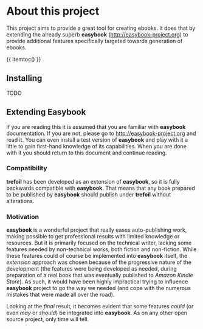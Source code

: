 About this project
==================

This project aims to provide a great tool for creating ebooks.
It does that by extending the already superb **easybook**
(<http://easybook-project.org>) to provide additional features
specifically targeted towards generation of ebooks.


{{ itemtoc() }}

Installing
----------

TODO

Extending Easybook
------------------

If you are reading this it is assumed that you are familiar with **easybook**
documentation. If you are not, please go to <http://easybook-project.org> and 
read it. You can even install a test version of **easybook** and play with it
a little to gain first-hand knowledge of its capabilities. When you are done
with it you should return to this document and continue reading.


### Compatibility

**trefoil** has been developed as an extension of **easybook**, so it is fully 
backwards compatible with **easybook**. That means that any book prepared to be 
published by **easybook** should publish under **trefoil** without alterations.


### Motivation

**easybook** is a wonderful project that really eases auto-publishing work,
making possible to get professional results with limited knowledge or resources.
But it is primarily focused on the technical writer, lacking some features 
needed by non-technical works, both fiction and non-fiction.
While these features could of course be implemented into **easybook** itself, the
*extension* approach was chosen because of the progressive nature of the
development (the features were being developed as needed, during preparation
of a real book that was eventually published to *Amazon Kindle Store*). 
As such, it would have been highĺy impractical trying to influence **easybook** 
project to go the way we needed (and cope with the numerous mistakes that were 
made all over the road).

Looking at the *final* result, it becomes evident that some features *could*  (or 
even *may* or *should*) be integrated into **easybook**. As on any other open 
source project, only time will tell.
 

